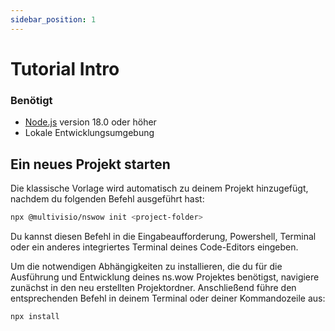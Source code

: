 ```yaml
---
sidebar_position: 1
---
```


# Tutorial Intro

### Benötigt

- [Node.js](https://nodejs.org/en/download/) version 18.0 oder höher
- Lokale Entwicklungsumgebung

## Ein neues Projekt starten

Die klassische Vorlage wird automatisch zu deinem Projekt hinzugefügt, nachdem du folgenden Befehl ausgeführt hast:


```bash
npx @multivisio/nswow init <project-folder>
```

Du kannst diesen Befehl in die Eingabeaufforderung, Powershell, Terminal oder ein anderes integriertes Terminal deines Code-Editors eingeben.

Um die notwendigen Abhängigkeiten zu installieren, die du für die Ausführung und Entwicklung deines ns.wow Projektes benötigst, navigiere zunächst in den neu erstellten Projektordner.
Anschließend führe den entsprechenden Befehl in deinem Terminal oder deiner Kommandozeile aus:


```bash
npx install
```
